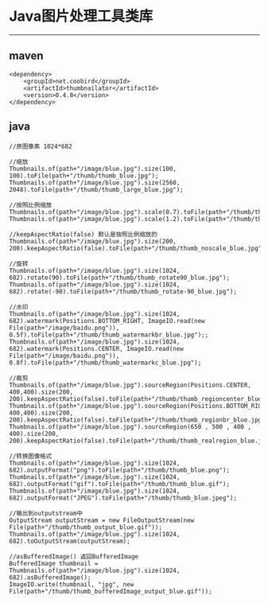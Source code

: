 Java图片处理工具类库
==================
***
maven
-----
	<dependency>
    	<groupId>net.coobird</groupId>
		<artifactId>thumbnailator</artifactId>
    	<version>0.4.8</version>
	</dependency>

java
----

	//原图像素 1024*682  

    //缩放  
    Thumbnails.of(path+"/image/blue.jpg").size(100, 100).toFile(path+"/thumb/thumb_blue.jpg");  
    Thumbnails.of(path+"/image/blue.jpg").size(2560, 2048).toFile(path+"/thumb/thumb_large_blue.jpg"); 
 
    //按照比例缩放  
    Thumbnails.of(path+"/image/blue.jpg").scale(0.7).toFile(path+"/thumb/thumb_0.7_blue.jpg");  
    Thumbnails.of(path+"/image/blue.jpg").scale(1.2).toFile(path+"/thumb/thumb_1.2_blue.jpg");  

	//keepAspectRatio(false) 默认是按照比例缩放的    
    Thumbnails.of(path+"/image/blue.jpg").size(200, 200).keepAspectRatio(false).toFile(path+"/thumb/thumb_noscale_blue.jpg");  

    //旋转  
    Thumbnails.of(path+"/image/blue.jpg").size(1024, 682).rotate(90).toFile(path+"/thumb/thumb_rotate90_blue.jpg");  
    Thumbnails.of(path+"/image/blue.jpg").size(1024, 682).rotate(-90).toFile(path+"/thumb/thumb_rotate-90_blue.jpg");  

    //水印  
    Thumbnails.of(path+"/image/blue.jpg").size(1024, 682).watermark(Positions.BOTTOM_RIGHT, ImageIO.read(new File(path+"/image/baidu.png")), 0.5f).toFile(path+"/thumb/thumb_watermarkbr_blue.jpg");;  
    Thumbnails.of(path+"/image/blue.jpg").size(1024, 682).watermark(Positions.CENTER, ImageIO.read(new File(path+"/image/baidu.png")), 0.8f).toFile(path+"/thumb/thumb_watermarkc_blue.jpg");  

    //裁剪  
    Thumbnails.of(path+"/image/blue.jpg").sourceRegion(Positions.CENTER, 400,400).size(200, 200).keepAspectRatio(false).toFile(path+"/thumb/thumb_regioncenter_blue.jpg");  
    Thumbnails.of(path+"/image/blue.jpg").sourceRegion(Positions.BOTTOM_RIGHT, 400,400).size(200, 200).keepAspectRatio(false).toFile(path+"/thumb/thumb_regionbr_blue.jpg");  
    Thumbnails.of(path+"/image/blue.jpg").sourceRegion(650 , 500 , 400 , 400).size(200, 200).keepAspectRatio(false).toFile(path+"/thumb/thumb_realregion_blue.jpg");  

    //转换图像格式  
    Thumbnails.of(path+"/image/blue.jpg").size(1024, 682).outputFormat("png").toFile(path+"/thumb/thumb_blue.png");  
    Thumbnails.of(path+"/image/blue.jpg").size(1024, 682).outputFormat("gif").toFile(path+"/thumb/thumb_blue.gif");  
    Thumbnails.of(path+"/image/blue.jpg").size(1024, 682).outputFormat("JPEG").toFile(path+"/thumb/thumb_blue.jpeg");  

    //输出到outputstream中  
    OutputStream outputStream = new FileOutputStream(new File(path+"/thumb/thumb_output_blue.gif"));  
    Thumbnails.of(path+"/image/blue.jpg").size(1024, 682).toOutputStream(outputStream);  
  
    //asBufferedImage() 返回BufferedImage    
    BufferedImage thumbnail = Thumbnails.of(path+"/image/blue.jpg").size(1024, 682).asBufferedImage();    
    ImageIO.write(thumbnail, "jpg", new File(path+"/thumb/thumb_bufferedImage_output_blue.gif")); 


